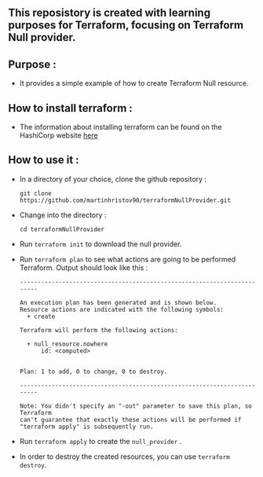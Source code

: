 ## This reposistory is created with learning purposes for Terraform, focusing on Terraform Null provider.

## Purpose :

- It provides a simple example of how to create Terraform Null resource.

## How to install terraform : 

- The information about installing terraform can be found on the HashiCorp website 
[here](https://learn.hashicorp.com/terraform/getting-started/install.html)

## How to use it :

- In a directory of your choice, clone the github repository :
    ```
    git clone https://github.com/martinhristov90/terraformNullProvider.git
    ```

- Change into the directory :
    ```
    cd terraformNullProvider
    ```
- Run `terraform init` to download the null provider.

- Run `terraform plan` to see what actions are going to be performed Terraform. Output should look like this :
    ```
    ------------------------------------------------------------------------

    An execution plan has been generated and is shown below.
    Resource actions are indicated with the following symbols:
      + create

    Terraform will perform the following actions:

      + null_resource.nowhere
          id: <computed>


    Plan: 1 to add, 0 to change, 0 to destroy.

    ------------------------------------------------------------------------

    Note: You didn't specify an "-out" parameter to save this plan, so Terraform
    can't guarantee that exactly these actions will be performed if
    "terraform apply" is subsequently run.
    ```

- Run `terraform apply` to create the `null_provider` . 

- In order to destroy the created resources, you can use `terraform destroy`.